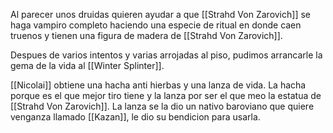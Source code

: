 Al parecer unos druidas quieren ayudar a que [[Strahd Von Zarovich]] se haga vampiro completo haciendo una especie de ritual en donde caen truenos y tienen una figura de madera de [[Strahd Von Zarovich]].

Despues de varios intentos y varias arrojadas al piso, pudimos arrancarle la gema de la vida al [[Winter Splinter]].

[[Nicolai]] obtiene una hacha anti hierbas y una lanza de vida.
La hacha porque es el que mejor tiro tiene y la lanza por ser el que meo la estatua de [[Strahd Von Zarovich]].
La lanza se la dio un nativo baroviano que quiere venganza llamado [[Kazan]], le dio su bendicion para usarla.